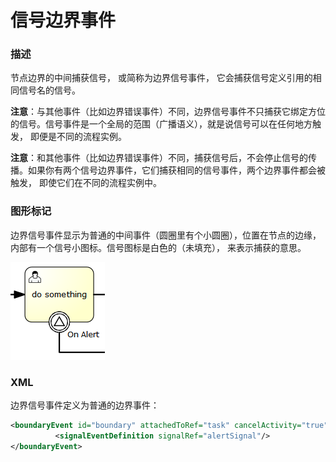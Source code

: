 # 信号边界事件

### 描述

节点边界的中间捕获信号， 或简称为边界信号事件， 它会捕获信号定义引用的相同信号名的信号。

**注意**：与其他事件（比如边界错误事件）不同，边界信号事件不只捕获它绑定方位的信号。信号事件是一个全局的范围（广播语义），就是说信号可以在任何地方触发， 即便是不同的流程实例。

**注意**：和其他事件（比如边界错误事件）不同，捕获信号后，不会停止信号的传播。如果你有两个信号边界事件，它们捕获相同的信号事件，两个边界事件都会被触发， 即使它们在不同的流程实例中。

### 图形标记

边界信号事件显示为普通的中间事件（圆圈里有个小圆圈），位置在节点的边缘，内部有一个信号小图标。信号图标是白色的（未填充）， 来表示捕获的意思。

[![错误事件 example](./images/bpmn.boundary.signal.event.png)](./images/bpmn.boundary.signal.event.png)

### XML

边界信号事件定义为普通的边界事件：

```xml
<boundaryEvent id="boundary" attachedToRef="task" cancelActivity="true">
          <signalEventDefinition signalRef="alertSignal"/>
</boundaryEvent>
```